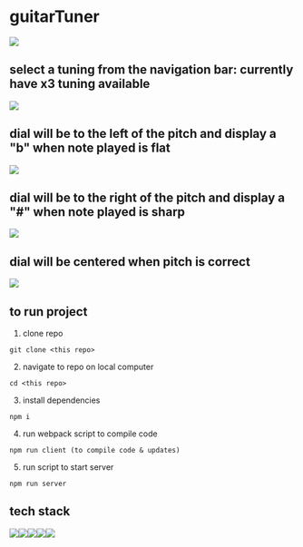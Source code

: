 # guitarTuner
<img src="https://res.cloudinary.com/darp0mj9i/image/upload/v1678901338/projects%20gallery/Guitune/Screen_Shot_2023-03-15_at_12.26.12_ogyrog.jpg"/>

## select a tuning from the navigation bar: currently have x3 tuning available
<img src="https://res.cloudinary.com/darp0mj9i/image/upload/v1678899927/projects%20gallery/Guitune/Screen_Shot_2023-03-15_at_12.04.04_uvlrt9.jpg"/>

## dial will be to the left of the pitch and display a "b" when note played is flat 
<img src="https://res.cloudinary.com/darp0mj9i/image/upload/v1678901336/projects%20gallery/Guitune/Screen_Shot_2023-03-15_at_12.18.35_3_nen0tk.jpg"/>

## dial will be to the right of the pitch and display a "#" when note played is sharp 
<img src="https://res.cloudinary.com/darp0mj9i/image/upload/v1678901205/projects%20gallery/Guitune/Screen_Shot_2023-03-15_at_12.16.52_3_co05rz.jpg"/>

## dial will be centered when pitch is correct 
<img src="https://res.cloudinary.com/darp0mj9i/image/upload/v1678901329/projects%20gallery/Guitune/Screen_Shot_2023-03-15_at_12.17.59_3_pjsg0e.jpg"/>

## to run project

  1) clone repo
  ```
  git clone <this repo>
  ```
  2) navigate to repo on local computer
  ```
  cd <this repo> 
  ```
  3) install dependencies
  ```
  npm i 
  ```
  4) run webpack script to compile code
  ```
  npm run client (to compile code & updates)
  ```
  5) run script to start server
  ```
  npm run server 
  ```
  
 ## tech stack 
 <img src="https://img.shields.io/badge/javascript-%23323330.svg?style=for-the-badge&logo=javascript&logoColor=%23F7DF1E"/><img src="https://img.shields.io/badge/node.js-6DA55F?style=for-the-badge&logo=node.js&logoColor=white"/><img src="https://img.shields.io/badge/react-%2320232a.svg?style=for-the-badge&logo=react&logoColor=%2361DAFB"/><img src="https://img.shields.io/badge/express.js-%23404d59.svg?style=for-the-badge&logo=express&logoColor=%2361DAFB"/><img src="https://res.cloudinary.com/darp0mj9i/image/upload/v1678907628/icons/-react--spring-green_zxl3kl.svg"/>
